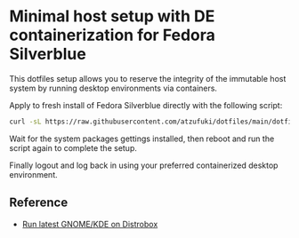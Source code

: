 # Minimal host setup with DE containerization for Fedora Silverblue

This dotfiles setup allows you to reserve the integrity of the immutable host system by running desktop environments via containers.

Apply to fresh install of Fedora Silverblue directly with the following script:

```bash
curl -sL https://raw.githubusercontent.com/atzufuki/dotfiles/main/dotfiles.sh | bash
```

Wait for the system packages gettings installed, then reboot and run the script again to complete the setup.

Finally logout and log back in using your preferred containerized desktop environment.

## Reference
- [Run latest GNOME/KDE on Distrobox](https://distrobox.it/posts/run_latest_gnome_kde_on_distrobox/)